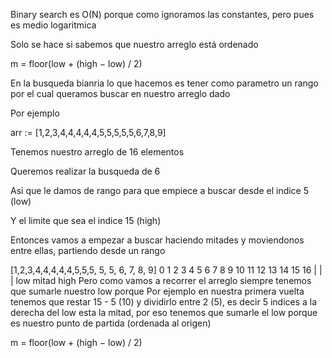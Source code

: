 Binary search es O(N) porque como ignoramos las constantes, pero pues es medio logaritmica

Solo se hace si sabemos que nuestro arreglo está ordenado

m = floor(low + (high − low) / 2)

En la busqueda bianria lo que hacemos es tener como parametro un rango por el cual queramos buscar en nuestro arreglo dado

Por ejemplo

arr := [1,2,3,4,4,4,4,4,5,5,5,5,5,6,7,8,9]

Tenemos nuestro arreglo de 16 elementos

Queremos realizar la busqueda de 6

Asi que le damos de rango para que empiece a buscar desde el indice 5 (low)

Y el limite que sea el indice 15 (high)

Entonces vamos a empezar a buscar haciendo mitades y moviendonos entre ellas, partiendo desde un rango

[1,2,3,4,4,4,4,4,5,5,5, 5, 5, 6, 7, 8, 9]
 0 1 2 3 4 5 6 7 8 9 10 11 12 13 14 15 16
           |          |             |
          low         mitad        high
Pero como vamos a recorrer el arreglo siempre tenemos que sumarle nuestro low porque
Por ejemplo en nuestra primera vuelta tenemos que restar 15 - 5 (10) y dividirlo entre 2 (5), es decir 5 indices a la derecha del low esta la mitad, por eso tenemos que sumarle el low porque es nuestro punto de partida (ordenada al origen)

m = floor(low + (high − low) / 2)


